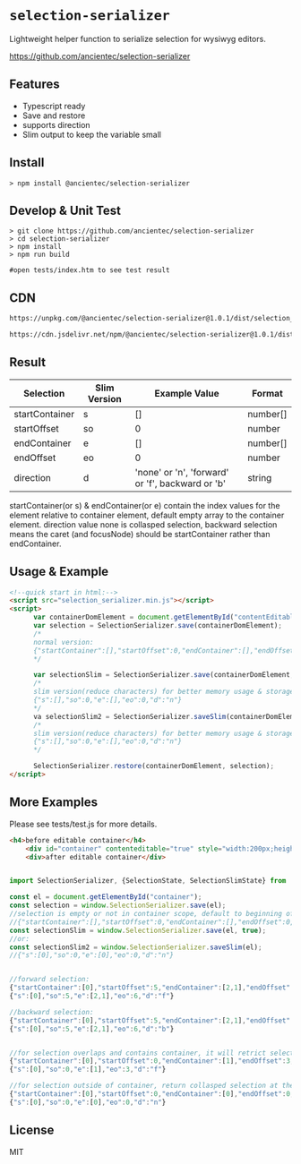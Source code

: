 # `selection-serializer` 

Lightweight helper function to serialize selection for wysiwyg editors.

[https://github.com/ancientec/selection-serializer ](https://github.com/ancientec/selection-serializer)

## Features
- Typescript ready
- Save and restore
- supports direction
- Slim output to keep the variable small

## Install

```shell
> npm install @ancientec/selection-serializer
```
## Develop & Unit Test

```shell
> git clone https://github.com/ancientec/selection-serializer
> cd selection-serializer
> npm install
> npm run build

#open tests/index.htm to see test result
```

## CDN
```html
https://unpkg.com/@ancientec/selection-serializer@1.0.1/dist/selection_serializer.min.js

https://cdn.jsdelivr.net/npm/@ancientec/selection-serializer@1.0.1/dist/selection_serializer.min.js
```

## Result

| Selection      | Slim Version | Example Value | Format |
| ----------- | ----------- | ----------- | ----------- |
| startContainer      | s       | []      | number[]      |
| startOffset   | so        | 0        | number       |
| endContainer      | e       | []      | number[]      |
| endOffset   | eo        | 0        | number       |
| direction   | d        | 'none' or 'n', 'forward' or 'f', backward or 'b'       | string       |

startContainer(or s) & endContainer(or e) contain the index values for the element relative to container element, default empty array to the container element. direction value none is collasped selection, backward selection means the caret (and focusNode) should be startContainer rather than endContainer.


## Usage & Example

```html
<!--quick start in html:-->
<script src="selection_serializer.min.js"></script>
<script>
      var containerDomElement = document.getElementById("contentEditableContainer");
      var selection = SelectionSerializer.save(containerDomElement);
      /*
      normal version:
      {"startContainer":[],"startOffset":0,"endContainer":[],"endOffset":0,"direction":"none"}
      */

      var selectionSlim = SelectionSerializer.save(containerDomElement, true);
      /*
      slim version(reduce characters) for better memory usage & storage:
      {"s":[],"so":0,"e":[],"eo":0,"d":"n"}
      */
      va selectionSlim2 = SelectionSerializer.saveSlim(containerDomElement);
      /*
      slim version(reduce characters) for better memory usage & storage:
      {"s":[],"so":0,"e":[],"eo":0,"d":"n"}
      */

      SelectionSerializer.restore(containerDomElement, selection);
</script>
```

## More Examples
Please see tests/test.js for more details.
```html
<h4>before editable container</h4>
    <div id="container" contenteditable="true" style="width:200px;height:200px">start of doc<p>1st paragraph, <span style="color:red">hightlighted text</span>end of doc</p></div>
    <div>after editable container</div>
```

```js

import SelectionSerializer, {SelectionState, SelectionSlimState} from '@ancientec/selection-serializer';

const el = document.getElementById("container");
const selection = window.SelectionSerializer.save(el);
//selection is empty or not in container scope, default to beginning of container:
//{"startContainer":[],"startOffset":0,"endContainer":[],"endOffset":0,"direction":"none"}
const selectionSlim = window.SelectionSerializer.save(el, true);
//or:
const selectionSlim2 = window.SelectionSerializer.saveSlim(el);
//{"s":[0],"so":0,"e":[0],"eo":0,"d":"n"}


//forward selection:
{"startContainer":[0],"startOffset":5,"endContainer":[2,1],"endOffset":6,"direction":"forward"}
{"s":[0],"so":5,"e":[2,1],"eo":6,"d":"f"}

//backward selection:
{"startContainer":[0],"startOffset":5,"endContainer":[2,1],"endOffset":6,"direction":"backward"}
{"s":[0],"so":5,"e":[2,1],"eo":6,"d":"b"}


//for selection overlaps and contains container, it will retrict selection only within container, this result is relative to the html above
{"startContainer":[0],"startOffset":0,"endContainer":[1],"endOffset":3,"direction":"forward"}
{"s":[0],"so":0,"e":[1],"eo":3,"d":"f"}

//for selection outside of container, return collasped selection at the beginning of container
{"startContainer":[0],"startOffset":0,"endContainer":[0],"endOffset":0,"direction":"none"}
{"s":[0],"so":0,"e":[0],"eo":0,"d":"n"}
```

## License

MIT